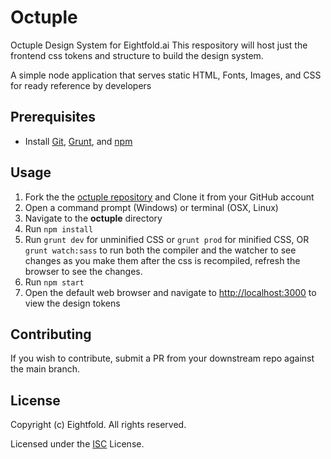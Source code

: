 # Octuple

Octuple Design System for Eightfold.ai
This respository will host just the frontend css tokens and structure to build the design system.

A simple node application that serves static HTML, Fonts, Images, and CSS for ready reference by developers

## Prerequisites

* Install [Git](https://git-scm.com/), [Grunt](https://gruntjs.com/getting-started), and [npm](https://npmjs.com)

## Usage

1. Fork the the [octuple repository](https://github.com/yp8x/octuple) and Clone it from your GitHub account
1. Open a command prompt (Windows) or terminal (OSX, Linux)
1. Navigate to the **octuple** directory
1. Run `npm install`
1. Run `grunt dev` for unminified CSS or `grunt prod` for minified CSS, OR `grunt watch:sass` to run both the compiler and the watcher to see changes as you make them after the css is recompiled, refresh the browser to see the changes.
1. Run `npm start`
1. Open the default web browser and navigate to [http://localhost:3000](http://localhost:3000) to view the design tokens

## Contributing

If you wish to contribute, submit a PR from your downstream repo against the main branch.

## License

Copyright (c) Eightfold. All rights reserved.

Licensed under the [ISC](LICENSE.txt) License.